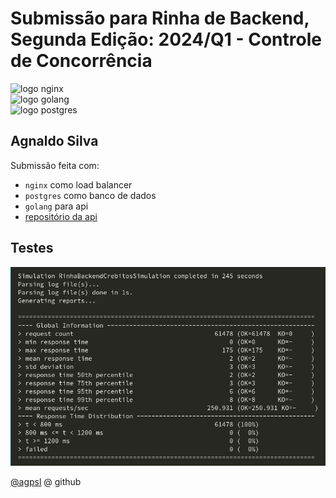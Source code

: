# Submissão para Rinha de Backend, Segunda Edição: 2024/Q1 - Controle de Concorrência


<img src="https://upload.wikimedia.org/wikipedia/commons/c/c5/Nginx_logo.svg" alt="logo nginx" width="200" height="auto">
<br />
<img src="https://upload.wikimedia.org/wikipedia/commons/0/05/Go_Logo_Blue.svg" alt="logo golang" width="200" height="auto">
<br />
<img src="https://upload.wikimedia.org/wikipedia/commons/2/29/Postgresql_elephant.svg" alt="logo postgres" width="200" height="auto">


## Agnaldo Silva
Submissão feita com:
- `nginx` como load balancer
- `postgres` como banco de dados
- `golang` para api
- [repositório da api](https://github.com/agpsl/rinha)

## Testes
![Resultado](https://raw.githubusercontent.com/agpsl/rinha/main/img/resultado_testes.png)

[@agpsl](https://github.com/agpsl) @ github
